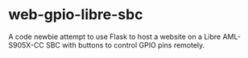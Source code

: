 # web-gpio-libre-sbc
A code newbie attempt to use Flask to host a website on a Libre AML-S905X-CC SBC with buttons to control GPIO pins remotely.
